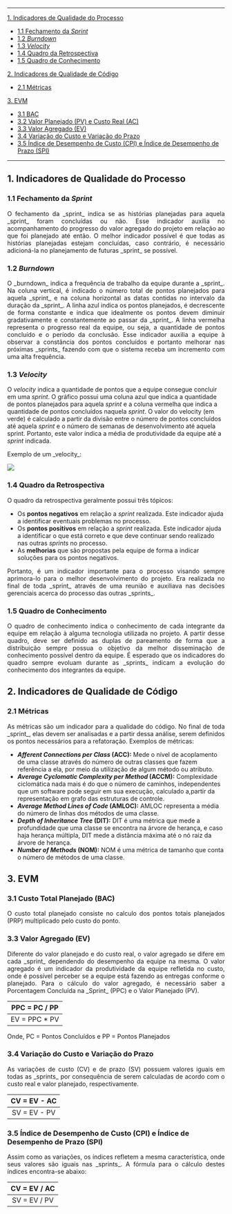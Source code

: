 ---------
[1. Indicadores de Qualidade do Processo](#1-indicadores-de-qualidade-do-processo)

 * [1.1 Fechamento da _Sprint_](#11-fechamento-da-sprint)
 * [1.2 _Burndown_](#12-burndown)
 * [1.3 _Velocity_](#13-velocity)
 * [1.4 Quadro da Retrospectiva](#14-quadro-da-retrospectiva)
 * [1.5 Quadro de Conhecimento](#15-quadro-de-conhecimento)

[2. Indicadores de Qualidade de Código](#2-indicadores-de-qualidade-de-código)

 * [2.1 Métricas](#21-métricas)

[3. EVM](#3-evm)
 * [3.1 BAC](#31-bac)
 * [3.2 Valor Planejado (PV) e Custo Real (AC)](#32-pv-e-ac)
 * [3.3 Valor Agregado (EV)](#33-valor-agregado-ev)
 * [3.4 Variação do Custo e Variação do Prazo](#34-variação-do-custo-e-variação-do-prazo)
 * [3.5 Índice de Desempenho de Custo (CPI) e Índice de Desempenho de Prazo (SPI)](https://github.com/fga-gpp-mds/00-Disciplina/wiki/Indicadores-%C3%81geis/_edit#35-%C3%8Dndice-de-desempenho-de-custo-cpi-e-%C3%8Dndice-de-desempenho-de-prazo-spi)

---------
## 1. Indicadores de Qualidade do Processo

### 1.1 Fechamento da _Sprint_

<p align = "justify">O fechamento da _sprint_ indica se as histórias planejadas para aquela _sprint_ foram concluídas ou não. Esse indicador auxilia no acompanhamento do progresso do valor agregado do projeto em relação ao que foi planejado até então. O melhor indicador possível é que todas as histórias planejadas estejam concluídas, caso contrário, é necessário adicioná-la no planejamento de futuras _sprint_ se possível.

### 1.2 _Burndown_

<p align = "justify">O _burndown_ indica a frequência de trabalho da equipe durante a _sprint_. Na coluna vertical, é indicado o número total de pontos planejados para aquela _sprint_ e na coluna horizontal as datas contidas no intervalo da duração da _sprint_. A linha azul indica os pontos planejados, é decrescente de forma constante e indica que idealmente os pontos devem diminuir gradativamente e constantemente ao passar da _sprint_. A linha vermelha representa o progresso real da equipe, ou seja, a quantidade de pontos concluído e o período da conclusão. Esse indicador auxilia a equipe à observar a constância dos pontos concluídos e portanto melhorar nas próximas _sprints_ fazendo com que o sistema receba um incremento com uma alta frequência.

### 1.3 _Velocity_

O _velocity_ indica a quantidade de pontos que a equipe consegue concluir em uma _sprint_. O gráfico possui uma coluna azul que indica a quantidade de pontos planejados para aquela _sprint_ e a coluna vermelha que indica a quantidade de pontos concluídos naquela _sprint_. O valor do velocity (em verde) é calculado a partir da divisão entre o número de pontos concluídos até aquela _sprint_ e o número de semanas de desenvolvimento até aquela sprint. Portanto, este valor indica a média de produtividade da equipe até a _sprint_ indicada.

<p align = "justify">Exemplo de um _velocity_:

![](https://raw.githubusercontent.com/wiki/fga-gpp-mds/00-Disciplina/img/velocity-exemplo.png)

### 1.4 Quadro da Retrospectiva

<p align = "justify">O quadro da retrospectiva geralmente possui três tópicos:

 * Os **pontos negativos** em relação a _sprint_ realizada. Este indicador ajuda a identificar eventuais problemas no processo.
 * Os **pontos positivos** em relação a _sprint_ realizada. Este indicador ajuda a identificar o que está correto e que deve continuar sendo realizado nas outras _sprints_ no processo.
 * As **melhorias** que são propostas pela equipe de forma a indicar soluções para os pontos negativos.

<p align = "justify">Portanto, é um indicador importante para o processo visando sempre aprimora-lo para o melhor desenvolvimento do projeto. Era realizada no final de toda _sprint_ através de uma reunião e auxiliava nas decisões gerenciais acerca do processo das outras _sprints_.

### 1.5 Quadro de Conhecimento

<p align = "justify">O quadro de conhecimento indica o conhecimento de cada integrante da equipe em relação à alguma tecnologia utilizada no projeto. A partir desse quadro, deve ser definido as duplas de pareamento de forma que a distribuição sempre possua o objetivo da melhor disseminação de conhecimento possível dentro da equipe. É esperado que os indicadores do quadro sempre evoluam durante as _sprints_ indicam a evolução do conhecimento dos integrantes da equipe.

## 2. Indicadores de Qualidade de Código

### 2.1 Métricas

<p align = "justify">As métricas são um indicador para a qualidade do código. No final de toda _sprint_, elas devem ser analisadas e a partir dessa análise, serem definidos os pontos necessários para a refatoração. Exemplos de métricas:

 * **_Afferent Connections per Class_ (ACC):** Mede o nível de acoplamento de uma classe através do número de outras classes que fazem referência a ela, por meio da utilização de algum método ou atributo.
 * **_Average Cyclomatic Complexity per Method_ (ACCM):** Complexidade ciclomática nada mais é do que o número de caminhos, independentes que um software pode seguir em sua execução, calculado a,partir da representação em grafo das estruturas de controle.
 * **_Average Method Lines of Code_ (AMLOC):** AMLOC representa a média do número de linhas dos métodos de uma classe.
 * **_Depth of Inheritance Tree_ (DIT):** DIT é uma métrica que mede a profundidade que uma classe se encontra na árvore de herança, e caso haja herança múltipla, DIT mede a distância máxima até o nó raiz da árvore de herança.
 * **_Number of Methods_ (NOM):** NOM é uma métrica de tamanho que conta o número de métodos de uma classe.

## 3. EVM

### 3.1 Custo Total Planejado (BAC)
<p align = "justify"> O custo total planejado consiste no calculo dos pontos totais planejados (PRP) multiplicado pelo custo do ponto. 

### 3.3 Valor Agregado (EV)

<p align = "justify"> Diferente do valor planejado e do custo real, o valor agregado se difere em cada _sprint_ dependendo do desempenho da equipe na mesma. O valor agregado é um indicador da produtividade da equipe refletida no custo, onde é possível perceber se a equipe está fazendo as entregas conforme o planejado. Para o cálculo do valor agregado, é necessário saber a Porcentagem Concluída na _Sprint_ (PPC) e o Valor Planejado (PV).

| PPC = PC / PP |
|---------------|
| EV = PPC * PV |                                                      

Onde, PC = Pontos Concluídos e PP = Pontos Planejados

### 3.4 Variação do Custo e Variação do Prazo

<p align = "justify"> As variações de custo (CV) e de prazo (SV) possuem valores iguais em todas as _sprints_ por consequência de serem calculadas de acordo com o custo real e valor planejado, respectivamente. 

| CV = EV - AC |
|:------------:|
| SV = EV - PV |

### 3.5 Índice de Desempenho de Custo (CPI) e Índice de Desempenho de Prazo (SPI)

<p align = "justify"> Assim como as variações, os índices refletem a mesma característica, onde seus valores são iguais nas _sprints_. A fórmula para o cálculo destes índices encontra-se abaixo:

| CV = EV / AC |
|:------------:|
| SV = EV / PV |